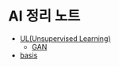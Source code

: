 #  AI 정리 노트

 - [UL(Unsupervised Learning)](https://github.com/dupyo/ai-note/tree/main/UL)  
    - [GAN](https://github.com/dupyo/ai-note/tree/main/UL/GAN.md)
 - [basis](https://github.com/dupyo/ai-note/tree/main/basis)

